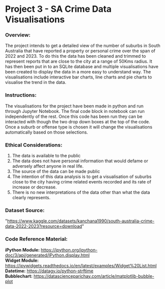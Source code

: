 # Project 3 - SA Crime Data Visualisations

### Overview:

The project intends to get a detailed view of the number of suburbs in South Australia that have reported a property or personal crime over the span of 2022 and 2023. To do this the data has been cleaned and trimmed to represent reports that are close to the city at a range of 50Kms radius. It has then been put in to an SQLite database and multiple visualisations have been created to display the data in a more easy to understand way.  The visualisations include interactive bar charts, line charts and pie charts to visualise the trend in the data.

### Instructions:

The visualisations for the project have been made in python and run through Jupyter Notebook. The final code block in notebook can run independently of the rest. Once this code has been run they can be interacted with though the two drop down boxes at the top of the code. Once a suburb or offense type is chosen it will change the visualisations automatically based on those selections. 


### Ethical Considerations:

1. The data is available to the public 
2. The data does not have personal information that would defame or adversely affect anyone in real life.
3. The source of the data can be made public
4. The intention of this data analysis is to get a visualisation of suburbs close to the city having crime related events recorded and its rate of increase or decrease.
5. There is no new interpretations of the data other than what the data clearly represents.

### Dataset Source:

"https://www.kaggle.com/datasets/kanchana1990/south-australia-crime-data-2022-2023?resource=download"

### Code Reference Material:

**iPython Module:** https://ipython.org/ipython-doc/3/api/generated/IPython.display.html  
**Widget Module:** https://ipywidgets.readthedocs.io/en/latest/examples/Widget%20List.html  
**Datetime:** https://datagy.io/python-strftime  
**Bubblechart:** https://datascienceparichay.com/article/matplotlib-bubble-plot  


